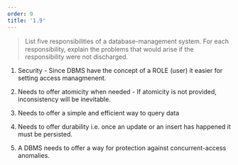 ```yaml
---
order: 9
title: '1.9'
---
```

> List ﬁve responsibilities of a database-management system. For each responsibility, 
> explain the problems that would arise if the responsibility were not discharged.

1. Security - Since DBMS have the concept of a ROLE (user) it easier for setting
access managmenent. 

2. Needs to offer atomicity when needed - If atomicity is not provided, inconsistency
will be inevitable. 

3. Needs to offer a simple and efficient way to query data 

4. Needs to offer durability i.e. once an update or an insert has happened it must 
be persisted. 

5. A DBMS needs to offer a way for protection against concurrent-access anomalies. 